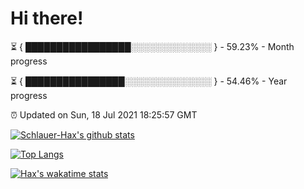 # Hi there!

⏳ { █████████████████░░░░░░░░░░░░░ } - 59.23% - Month progress

⏳ { ████████████████░░░░░░░░░░░░░░ } - 54.46% - Year progress

⏰ Updated on Sun, 18 Jul 2021 18:25:57 GMT


[![Schlauer-Hax's github stats](https://github-readme-stats.vercel.app/api?username=Schlauer-Hax&show_icons=true&theme=dark&count_private=true)](https://github.com/Schlauer-Hax)


[![Top Langs](https://github-readme-stats.vercel.app/api/top-langs/?username=Schlauer-Hax&layout=compact&theme=dark)](https://github.com/Schlauer-Hax?tab=repositories)


[![Hax's wakatime stats](https://github-readme-stats.vercel.app/api/wakatime?username=Hax&theme=dark)](https://wakatime.com/@Hax)

